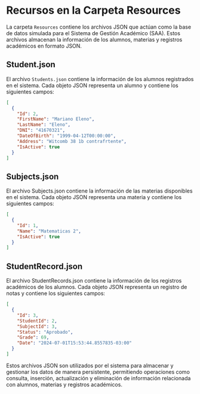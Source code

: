 ﻿# Recursos en la Carpeta Resources

La carpeta `Resources` contiene los archivos JSON que actúan como la base de datos simulada para el Sistema de Gestión Académico (SAA). Estos archivos almacenan la información de los alumnos, materias y registros académicos en formato JSON.

## Student.json

El archivo `Students.json` contiene la información de los alumnos registrados en el sistema. Cada objeto JSON representa un alumno y contiene los siguientes campos:

```json
[
  {
    "Id": 2,
    "FirstName": "Mariano Eleno",
    "LastName": "Eleno",
    "DNI": "41670321",
    "DateOfBirth": "1999-04-12T00:00:00",
    "Address": "Witcomb 38 1b contrafrtente",
    "IsActive": true
  }
]
```

## Subjects.json

El archivo Subjects.json contiene la información de las materias disponibles en el sistema. Cada objeto JSON representa una materia y contiene los siguientes campos:

```json
[
  {
    "Id": 1,
    "Name": "Matematicas 2",
    "IsActive": true
  }
]

```

## StudentRecord.json

El archivo StudentRecords.json contiene la información de los registros académicos de los alumnos. Cada objeto JSON representa un registro de notas y contiene los siguientes campos:

```json
[
  {
    "Id": 3,
    "StudentId": 2,
    "SubjectId": 3,
    "Status": "Aprobado",
    "Grade": 69,
    "Date": "2024-07-01T15:53:44.8557835-03:00"
  }
]
```

Estos archivos JSON son utilizados por el sistema para almacenar y gestionar los datos de manera persistente, permitiendo operaciones como consulta, inserción, actualización y eliminación de información relacionada con alumnos, materias y registros académicos.
